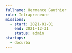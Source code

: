 ```yaml
---
fullname: Hermance Gauthier
role: Intrapreneure
missions:
  - start: 2021-01-01
    end: 2021-12-31
    status: admin
startups:
  - docurba
---
```



